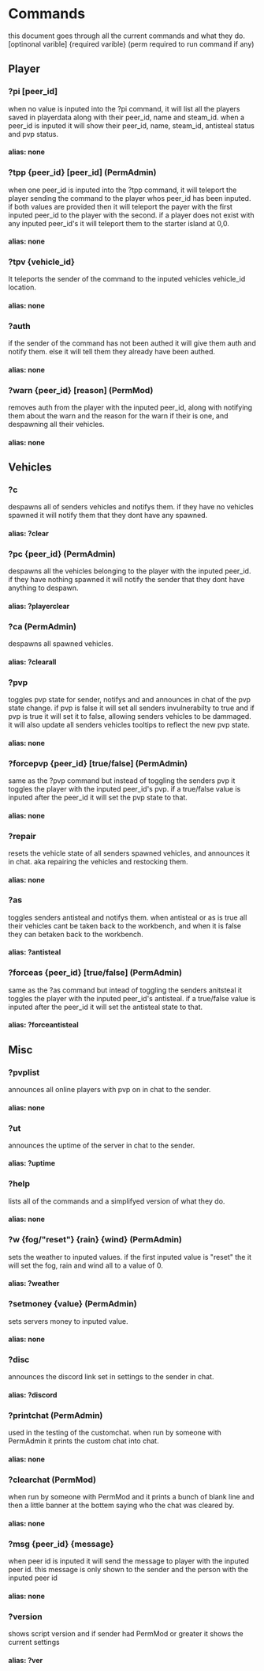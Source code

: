 # Commands
this document goes through all the current commands and what they do. [optinonal varible] {required varible} (perm required to run command if any)
## Player
### ?pi [peer_id]
when no value is inputed into the ?pi command, it will list all the players saved in playerdata along with their peer_id, name and steam_id. when a peer_id is inputed it will show their peer_id, name, steam_id, antisteal status and pvp status.
#### alias: none
### ?tpp {peer_id} [peer_id] (PermAdmin)
when one peer_id is inputed into the ?tpp command, it will teleport the player sending the command to the player whos peer_id has been inputed. if both values are provided then it will teleport the payer with the first inputed peer_id to the player with the second. if a player does not exist with any inputed peer_id's it will teleport them to the starter island at 0,0.
#### alias: none
### ?tpv {vehicle_id}
It teleports the sender of the command to the inputed vehicles vehicle_id location.
#### alias: none
### ?auth
if the sender of the command has not been authed it will give them auth and notify them. else it will tell them they already have been authed.
#### alias: none
### ?warn {peer_id} [reason] (PermMod)
removes auth from the player with the inputed peer_id, along with notifying them about the warn and the reason for the warn if their is one, and despawning all their vehicles.
#### alias: none
## Vehicles
### ?c
despawns all of senders vehicles and notifys them. if they have no vehicles spawned it will notify them that they dont have any spawned.
#### alias: ?clear
### ?pc {peer_id} (PermAdmin)
despawns all the vehicles belonging to the player with the inputed peer_id. if they have nothing spawned it will notify the sender that they dont have anything to despawn.
#### alias: ?playerclear
### ?ca (PermAdmin)
despawns all spawned vehicles.
#### alias: ?clearall
### ?pvp
toggles pvp state for sender, notifys and and announces in chat of the pvp state change. if pvp is false it will set all senders invulnerabilty to true and if pvp is true it will set it to false, allowing senders vehicles to be dammaged. it will also update all senders vehicles tooltips to reflect the new pvp state.
#### alias: none
### ?forcepvp {peer_id} [true/false] (PermAdmin)
same as the ?pvp command but instead of toggling the senders pvp it toggles the player with the inputed peer_id's pvp. if a true/false value is inputed after the peer_id it will set the pvp state to that.
#### alias: none
### ?repair
resets the vehicle state of all senders spawned vehicles, and announces it in chat. aka repairing the vehicles and restocking them.
#### alias: none
### ?as
toggles senders antisteal and notifys them. when antisteal or as is true all their vehicles cant be taken back to the workbench, and when it is false they can betaken back to the workbench.
#### alias: ?antisteal
### ?forceas {peer_id} [true/false] (PermAdmin)
same as the ?as command but intead of toggling the senders anitsteal it toggles the player with the inputed peer_id's antisteal. if a true/false value is inputed after the peer_id it will set the antisteal state to that.
#### alias: ?forceantisteal
## Misc
### ?pvplist
announces all online players with pvp on in chat to the sender.
#### alias: none
### ?ut
announces the uptime of the server in chat to the sender.
#### alias: ?uptime
### ?help
lists all of the commands and a simplifyed version of what they do.
#### alias: none
### ?w {fog/"reset"} {rain} {wind} (PermAdmin)
sets the weather to inputed values. if the first inputed value is "reset" the it will set the fog, rain and wind all to a value of 0.
#### alias: ?weather
### ?setmoney {value} (PermAdmin)
sets servers money to inputed value.
#### alias: none
### ?disc
announces the discord link set in settings to the sender in chat.
#### alias: ?discord
### ?printchat (PermAdmin)
used in the testing of the customchat. when run by someone with PermAdmin it prints the custom chat into chat.
#### alias: none
### ?clearchat (PermMod)
when run by someone with PermMod and it prints a bunch of blank line and then a little banner at the bottem saying who the chat was cleared by.
#### alias: none
### ?msg {peer_id} {message}
when peer id is inputed it will send the message to player with the inputed peer id. this message is only shown to the sender and the person with the inputed peer id
#### alias: none
### ?version
shows script version and if sender had PermMod or greater it shows the current settings
#### alias: ?ver
